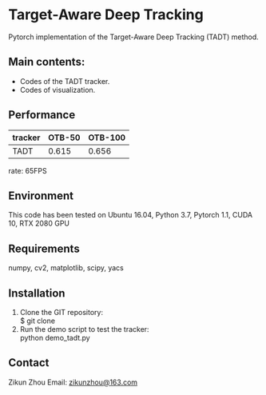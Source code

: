 # Target-Aware Deep Tracking

Pytorch implementation of the Target-Aware Deep Tracking (TADT) method.

## Main contents:
- Codes of the TADT tracker.
- Codes of visualization.

## Performance

| tracker | OTB-50 | OTB-100 |
| ------- | ------ | ------- |
|   TADT  | 0.615  | 0.656   |

rate: 65FPS

## Environment
This code has been tested on Ubuntu 16.04, Python 3.7, Pytorch 1.1, CUDA 10, RTX 2080 GPU

## Requirements
numpy, cv2, matplotlib, scipy, yacs


## Installation
1. Clone the GIT repository:  
$ git clone    
2. Run the demo script to test the tracker:  
python demo_tadt.py


## Contact
Zikun Zhou
Email: zikunzhou@163.com
